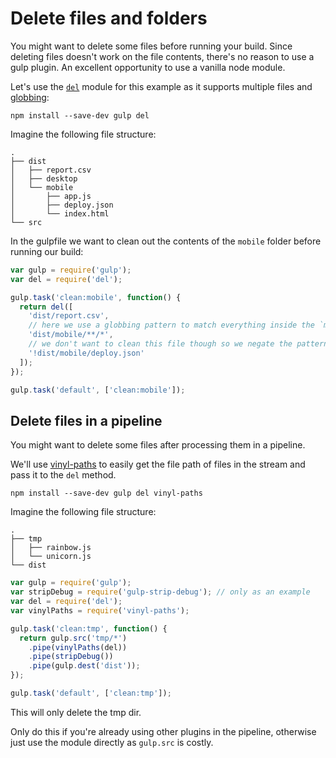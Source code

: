 # Delete files and folders

You might want to delete some files before running your build. Since deleting 
files doesn't work on the file contents, there's no reason to use a gulp plugin. 
An excellent opportunity to use a vanilla node module.

Let's use the [`del`](https://github.com/sindresorhus/del) module for this 
example as it supports multiple files and 
[globbing](https://github.com/sindresorhus/multimatch#globbing-patterns):

```shell
npm install --save-dev gulp del
```

Imagine the following file structure:

```
.
├── dist
│   ├── report.csv
│   ├── desktop
│   └── mobile
│       ├── app.js
│       ├── deploy.json
│       └── index.html
└── src
```

In the gulpfile we want to clean out the contents of the `mobile` folder before 
running our build:

```javascript
var gulp = require('gulp');
var del = require('del');

gulp.task('clean:mobile', function() {
  return del([
    'dist/report.csv',
    // here we use a globbing pattern to match everything inside the `mobile` folder
    'dist/mobile/**/*',
    // we don't want to clean this file though so we negate the pattern
    '!dist/mobile/deploy.json'
  ]);
});

gulp.task('default', ['clean:mobile']);
```

## Delete files in a pipeline

You might want to delete some files after processing them in a pipeline.

We'll use [vinyl-paths](https://github.com/sindresorhus/vinyl-paths) to easily 
get the file path of files in the stream and pass it to the `del` method.

```shell
npm install --save-dev gulp del vinyl-paths
```

Imagine the following file structure:

```
.
├── tmp
│   ├── rainbow.js
│   └── unicorn.js
└── dist
```

```javascript
var gulp = require('gulp');
var stripDebug = require('gulp-strip-debug'); // only as an example
var del = require('del');
var vinylPaths = require('vinyl-paths');

gulp.task('clean:tmp', function() {
  return gulp.src('tmp/*')
    .pipe(vinylPaths(del))
    .pipe(stripDebug())
    .pipe(gulp.dest('dist'));
});

gulp.task('default', ['clean:tmp']);
```

This will only delete the tmp dir.

Only do this if you're already using other plugins in the pipeline, otherwise 
just use the module directly as `gulp.src` is costly.
